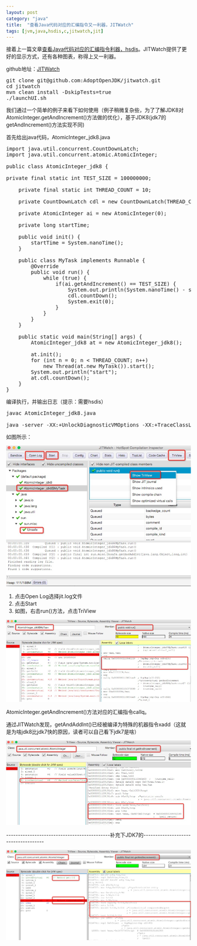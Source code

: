 ```yaml
---
layout: post
category: "java"
title:  "查看Java代码对应的汇编指令又一利器，JITWatch"
tags: [jvm,java,hsdis,c,jitwatch,jit]
---
```


接着上一篇文章[查看Java代码对应的汇编指令利器，hsdis](http://javagoo.tk/java/hsdis_code.html)。JITWatch提供了更好的显示方式，还有各种图表，称得上又一利器。

github地址：[JITWatch](https://github.com/AdoptOpenJDK/jitwatch)

<pre class="prettyPrint">
git clone git@github.com:AdoptOpenJDK/jitwatch.git
cd jitwatch
mvn clean install -DskipTests=true
./launchUI.sh
</pre>

我们通过一个简单的例子来看下如何使用（例子稍微复杂些，为了了解JDK8对AtomicInteger.getAndIncrement()方法做的优化），基于JDK8(jdk7的getAndIncrement()方法实现不同)

首先给出java代码，AtomicInteger_jdk8.java

<pre class="prettyPrint">
import java.util.concurrent.CountDownLatch;
import java.util.concurrent.atomic.AtomicInteger;

public class AtomicInteger_jdk8 {

private final static int TEST_SIZE = 100000000;
	
	private final static int THREAD_COUNT = 10;
	
	private CountDownLatch cdl = new CountDownLatch(THREAD_COUNT + 1);
	
	private AtomicInteger ai = new AtomicInteger(0);
	
	private long startTime;

	public void init() {
		startTime = System.nanoTime();
	}
	
	public class MyTask implements Runnable {
		@Override
		public void run() {
			while (true) {
				if(ai.getAndIncrement() == TEST_SIZE) {
					System.out.println(System.nanoTime() - startTime);
					cdl.countDown();
					System.exit(0);
				}
			}
		}
	}
	
	public static void main(String[] args) {
		AtomicInteger_jdk8 at = new AtomicInteger_jdk8();
		
		at.init();
		for (int n = 0; n < THREAD_COUNT; n++)
			new Thread(at.new MyTask()).start();
		System.out.println("start");
		at.cdl.countDown();
	}
}
</pre>

编译执行，并输出日志（提示：需要hsdis）

<pre class="prettyPrint">
javac AtomicInteger_jdk8.java

java -server -XX:+UnlockDiagnosticVMOptions -XX:+TraceClassLoading  -XX:+PrintAssembly -XX:+LogCompilation -XX:LogFile=jit.log  AtomicInteger_jdk8
</pre>

如图所示：

![jitwatch](/img/jitwatch.png)

1. 点击Open Log选择jit.log文件
2. 点击Start
3. 如图，右击run()方法，点击TriView


![jitwatch-2](/img/jitwatch-2.png)

AtomicInteger.getAndIncrement()方法对应的汇编指令callq。

通过JITWatch发现，getAndAddInt()已经被编译为特殊的机器指令xadd（这就是为啥jdk8比jdk7快的原因，读者可以自己看下jdk7是啥）

![jitwatch-3](/img/jitwatch-3.png)

\-\-\-\-\-\-\-\-\-\-\-\-\-\-\-\-\-\-\-\-\-\-\-\-\-\-\-\-\-\-\-\-\-\-\-\-\-\-\-\-\-\-\-\-补充下JDK7的\-\-\-\-\-\-\-\-\-\-\-\-\-\-\-\-\-\-\-\-\-\-\-\-\-\-\-\-\-\-\-\-\-\-\-\-

![jitwatch-4](/img/jitwatch-4.png)